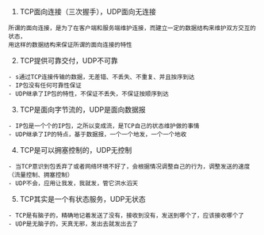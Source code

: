 1. TCP面向连接（三次握手），UDP面向无连接
```
所谓的面向连接，是为了在客户端和服务端维护连接，而建立一定的数据结构来维护双方交互的状态，
用这样的数据结构来保证所谓的面向连接的特性
```
2. TCP提供可靠交付，UDP不可靠
```
- s通过TCP连接传输的数据，无差错、不丢失、不重复、并且按序到达
- IP包没有任何可靠性保证
- UDP继承了IP包的特性，不保证不丢失，不保证按顺序到达
```
3. TCP是面向字节流的，UDP是面向数据报
```
- IP包是一个个的IP包，之所以变成流，是TCP自己的状态维护做的事情
- UDP继承了IP的特点，基于数据报，一个一个地发，一个一个地收
```
4. TCP是可以拥塞控制的，UDP无控制
```
- 当TCP意识到包丢弃了或者网络环境不好了，会根据情况调整自己的行为，调整发送的速度（流量控制、拥塞控制）
- UDP不会，应用让我发，我就发，管它洪水滔天
```
5. TCP其实是一个有状态服务，UDP无状态
```
- TCP是有脑子的，精确地记着发送了没有，接收到没有，发送到哪个了，应该接收哪个了
- UDP是无脑子的，天真无邪，发出去就发出去了
```
